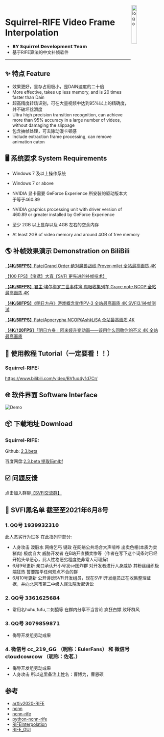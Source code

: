 <img width="18%" src="http://i0.hdslb.com/bfs/album/2e8a3fc8ac5a610e9f1f20da858969ae8348edc1.png" alt="logo" align="right">

# Squirrel-RIFE Video Frame Interpolation
 - 𝗕𝗬 𝗦𝗾𝘂𝗶𝗿𝗿𝗲𝗹 𝗗𝗲𝘃𝗲𝗹𝗼𝗽𝗺𝗲𝗻𝘁 𝗧𝗲𝗮𝗺
 - 基于RIFE算法的中文补帧软件

----

## ✨ 特点 Feature

- 效果更好，显存占用极小，是DAIN速度的二十倍 
- More effective, takes up less memory, and is 20 times faster than Dain
- 超高精度转场识别，可在大量视频中达到95%以上的精确度，并不破坏丝滑度 
- Ultra high precision transition recognition, can achieve more than 95% accuracy in a large number of videos, without damaging the slippage
- 包含抽帧处理，可去除动漫卡顿感 
- Include extraction frame processing, can remove animation caton

## 🖥 系统要求 System Requirements
- Windows 7 及以上操作系统 
- Windows 7 or above
 
- NVIDIA 显卡需要 GeForce Experience 所安装的驱动版本大于等于460.89
- NVIDIA graphics processing unit with driver version of 460.89 or greater installed by GeForce Experience

- 至少 2GB 以上显存以及 4GB 左右的空余内存 
- At least 2GB of video memory and around 4GB of free memory


## 🌎 补帧效果演示 Demonstration on BiliBili

[【𝟒𝐊/𝟔𝟎𝐅𝐏𝐒】Fate/Grand Order 绝对魔兽战线 Prover-milet 全站最高画质 4K](https://www.bilibili.com/video/BV1Fv41157Zy)

[【100 FPS】【泠鸢】大喜【SVFI 更先进的补帧技术】](https://www.bilibili.com/video/BV1up4y1h7Jr)

[【𝟒𝐊/𝟔𝟎𝐅𝐏𝐒】君主·埃尔梅罗二世事件簿 魔眼收集列车 Grace note NCOP 全站最高画质 4K](https://www.bilibili.com/video/BV1hA41137LM)

[【𝟒𝐊/𝟔𝟎𝐅𝐏𝐒】《明日方舟》游戏概念宣传PV-3 全站最高画质 4K SVFI3.1补帧测试](https://www.bilibili.com/video/BV17K4y1R7h4)

[【𝟒𝐊/𝟔𝟎𝐅𝐏𝐒】Fate/Apocrypha NCOP《Ash》LiSA 全站最高画质 4K](https://www.bilibili.com/video/BV1sh411e76T)

[【𝟒𝐊/𝟏𝟐𝟎𝐅𝐏𝐒】「明日方舟」阿米娅升变动画——该用什么回敬你的不义 4K 全站最高画质](https://www.bilibili.com/video/BV1Gi4y1N7FG)

## 📜 使用教程 Tutorial（一定要看！！）

### Squirrel-RIFE:

https://www.bilibili.com/video/BV1uo4y1d7Cr/ 

## 🌐 软件界面 Software Interface
![Demo](https://images.gitee.com/uploads/images/2021/0523/101032_abced983_8684016.png)

## 📦️ 下载地址 Download

### Squirrel-RIFE:

Github: [2.3.beta](https://github.com/YiWeiHuang-stack/Squirrel-RIFE/releases/tag/v2.3.beta)

百度网盘:[2.3.beta 提取码mlbf](https://pan.baidu.com/s/16rmr5wX6O3_ncKblG13mzw)

## ☑️ 问题反馈

点击加入群聊[【SVFI交流群】](https://jq.qq.com/?_wv=1027&k=BKQQ75b9)

## 🚫 SVFI黑名单 截至至2021年6月8号

### 1. QQ号 𝟭𝟵𝟯𝟵𝟵𝟯𝟮𝟯𝟭𝟬 
此人恶劣行为过多 在此指列举部分:
- 人身攻击 泼脏水 网络乞丐 键政 在网络公共场合大声喧哗 出卖色相(本质为卖猪肉) 极度自大 威胁开发者 在B站开直播卖惨等（作者在写下这个词条时已经开始头晕恶心，此人性格恶劣程度绝非常人可理解）
- 6月9号更新 亲口承认开小号发se图炸群 对开发者进行人身威胁 其粉丝组织极端狂热 誓要踏平任何观点不合的群
- 6月10号更新 公开诽谤SVFI开发组员，现在SVFI开发组员正在收集整理证据，并向北京市第二中级人民法院发起诉讼 

### 2. QQ号 𝟯𝟯𝟲𝟭𝟲𝟮𝟱𝟲𝟴𝟰 
- 常用名huhu,fufu,二刺猿等 在群内分享不当言论 疯狂白嫖 败坏群风

### 3. QQ号 𝟯𝟬𝟳𝟵𝟴𝟱𝟵𝟴𝟳𝟭
- 侮辱开发组劳动成果 

### 4. 微信号 𝗰𝗰_𝟮𝟭𝟵_𝗚𝗚 （昵称：ΕulerFans） 和 微信号 𝗰𝗹𝗼𝘂𝗱𝗰𝗼𝘄𝗰𝗼𝘄 （昵称：佐茗.）
- 侮辱开发组劳动成果 
- 人身攻击 所以这里备注上姓名：曹博为，曹恩硕
## 参考

- [arXiv2020-RIFE](https://github.com/hzwer/arXiv2020-RIFE)
- [ncnn](https://github.com/Tencent/ncnn)
- [ncnn-rife](https://github.com/nihui/rife-ncnn-vulkan)
- [python-ncnn-rife](https://github.com/ArchieMeng/rife-ncnn-vulkan-python)
- [RIFEInterpolation](https://github.com/YiWeiHuang-stack/RIFEInterpolation)  
- [RIFE_GUI](https://github.com/Justin62628/RIFE_GUI)

